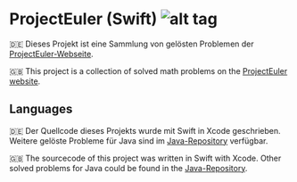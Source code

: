 # ProjectEuler (Swift) ![alt tag](https://projecteuler.net/profile/Dabendorf.png)

:de: Dieses Projekt ist eine Sammlung von gelösten Problemen der [ProjectEuler-Webseite](https://projecteuler.net).

:uk: This project is a collection of solved math problems on the [ProjectEuler website](https://projecteuler.net).

## Languages
:de: Der Quellcode dieses Projekts wurde mit Swift in Xcode geschrieben. Weitere gelöste Probleme für Java sind im [Java-Repository](https://github.com/Dabendorf/Java-ProjectEuler/) verfügbar.

:uk: The sourcecode of this project was written in Swift with Xcode. Other solved problems for Java could be found in the [Java-Repository](https://github.com/Dabendorf/Java-ProjectEuler/).
